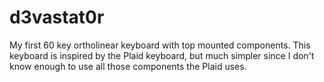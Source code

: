 # d3vastat0r
My first 60 key ortholinear keyboard with top mounted components. 
This keyboard is inspired by the Plaid keyboard, but much simpler since I don't know enough to use all those components the Plaid uses. 

